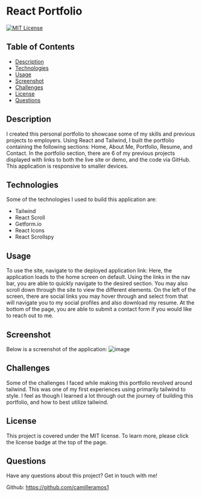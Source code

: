 # React Portfolio

[![MIT License](https://img.shields.io/badge/License-MIT-blue)](https://opensource.org/licenses/MIT)

## Table of Contents
* [Description](#description)
* [Technologies](#technologies)
* [Usage](#usage)
* [Screenshot](#screenshot)
* [Challenges](#challenges)
* [License](#license)
* [Questions](#questions)

## Description
I created this personal portfolio to showcase some of my skills and previous projects to employers. Using React and Tailwind, I built the portfolio containing the following sections: Home, About Me, Portfolio, Resume, and Contact. In the portfolio section, there are 6 of my previous projects displayed with links to both the live site or demo, and the code via GitHub. This application is responsive to smaller devices.

## Technologies
Some of the technologies I used to build this application are: 
* Tailwind
* React Scroll
* Getform.io
* React Icons
* React Scrollspy

## Usage
To use the site, navigate to the deployed application link: Here, the application loads to the home screen on default. Using the links in the nav bar, you are able to quickly navigate to the desired section. You may also scroll down through the site to view the different elements. On the left of the screen, there are social links you may hover through and select from that will navigate you to my social profiles and also download my resume. At the bottom of the page, you are able to submit a contact form if you would like to reach out to me.

## Screenshot
Below is a screenshot of the application: 
![image](https://github.com/camilleramos1/react-portfolio/assets/129894673/75c843fc-cc37-4f41-ae01-8618a7a12cc7)


## Challenges
Some of the challenges I faced while making this portfolio revolved around tailwind. This was one of my first experiences using primarily tailwind to style. I feel as though I learned a lot through out the journey of building this portfolio, and how to best utilize tailwind.

## License
This project is covered under the MIT license. To learn more, please click the license badge at the top of the page.

## Questions
Have any questions about this project? Get in touch with me!

Github: https://github.com/camilleramos1
